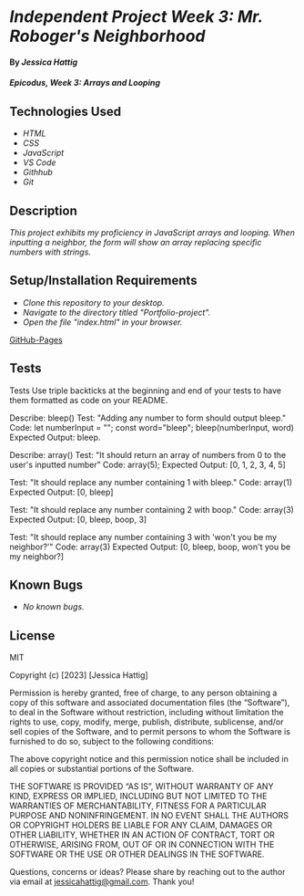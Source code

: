 # _Independent Project Week 3: Mr. Roboger's Neighborhood_

#### By _**Jessica Hattig**_

#### _Epicodus, Week 3: Arrays and Looping_

## Technologies Used

* _HTML_
* _CSS_
* _JavaScript_
* _VS Code_
* _Githhub_
* _Git_

## Description

_This project exhibits my proficiency in JavaScript arrays and looping. When inputting a neighbor, the form will show an array replacing specific numbers with strings._

## Setup/Installation Requirements

* _Clone this repository to your desktop._
* _Navigate to the directory titled "Portfolio-project"._
* _Open the file "index.html" in your browser._

[GitHub-Pages](https://jessicahattig.github.io/Independent-project-week-3/)

## Tests

Tests
Use triple backticks at the beginning and end of your tests to have them formatted as code on your README.

Describe: bleep()
Test: "Adding any number to form should output bleep."
Code:
let numberInput = "";
const word="bleep";
bleep(numberInput, word)
Expected Output: bleep.

Describe: array()
Test: "It should return an array of numbers from 0 to the user's inputted number"
Code: array(5);
Expected Output: [0, 1, 2, 3, 4, 5]

Test: "It should replace any number containing 1 with bleep."
Code: array(1)
Expected Output: [0, bleep]

Test: "It should replace any number containing 2 with boop."
Code: array(3)
Expected Output: [0, bleep, boop, 3]

Test: "It should replace any number containing 3 with 'won't you be my neighbor?'"
Code: array(3)
Expected Output: [0, bleep, boop, won't you be my neighbor?]

## Known Bugs

* _No known bugs._


## License
MIT

Copyright (c) [2023] [Jessica Hattig]

Permission is hereby granted, free of charge, to any person obtaining a copy of this software and associated documentation files (the “Software”), to deal in the Software without restriction, including without limitation the rights to use, copy, modify, merge, publish, distribute, sublicense, and/or sell copies of the Software, and to permit persons to whom the Software is furnished to do so, subject to the following conditions:

The above copyright notice and this permission notice shall be included in all copies or substantial portions of the Software.

THE SOFTWARE IS PROVIDED “AS IS”, WITHOUT WARRANTY OF ANY KIND, EXPRESS OR IMPLIED, INCLUDING BUT NOT LIMITED TO THE WARRANTIES OF MERCHANTABILITY, FITNESS FOR A PARTICULAR PURPOSE AND NONINFRINGEMENT. IN NO EVENT SHALL THE AUTHORS OR COPYRIGHT HOLDERS BE LIABLE FOR ANY CLAIM, DAMAGES OR OTHER LIABILITY, WHETHER IN AN ACTION OF CONTRACT, TORT OR OTHERWISE, ARISING FROM, OUT OF OR IN CONNECTION WITH THE SOFTWARE OR THE USE OR OTHER DEALINGS IN THE SOFTWARE.

Questions, concerns or ideas? Please share by reaching out to the author via email at jessicahattig@gmail.com. Thank you!